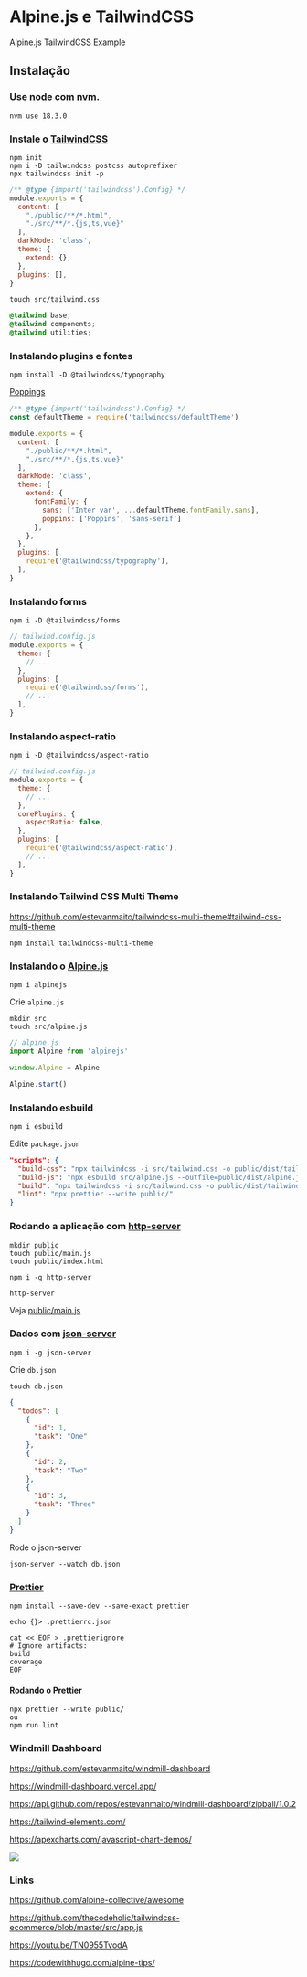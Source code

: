 # Alpine.js e TailwindCSS

Alpine.js TailwindCSS Example

## Instalação


### Use [node](https://nodejs.org/en/) com [nvm](https://github.com/nvm-sh/nvm).

```
nvm use 18.3.0
```


### Instale o [TailwindCSS](https://tailwindcss.com/)

```
npm init
npm i -D tailwindcss postcss autoprefixer
npx tailwindcss init -p
```

```js
/** @type {import('tailwindcss').Config} */
module.exports = {
  content: [
    "./public/**/*.html",
    "./src/**/*.{js,ts,vue}"
  ],
  darkMode: 'class',
  theme: {
    extend: {},
  },
  plugins: [],
}
```

```
touch src/tailwind.css
```

```css
@tailwind base;
@tailwind components;
@tailwind utilities;
```

### Instalando plugins e fontes

```
npm install -D @tailwindcss/typography
```

[Poppings](https://blog.logrocket.com/how-to-use-custom-fonts-tailwind-css)

```js
/** @type {import('tailwindcss').Config} */
const defaultTheme = require('tailwindcss/defaultTheme')

module.exports = {
  content: [
    "./public/**/*.html",
    "./src/**/*.{js,ts,vue}"
  ],
  darkMode: 'class',
  theme: {
    extend: {
      fontFamily: {
        sans: ['Inter var', ...defaultTheme.fontFamily.sans],
        poppins: ['Poppins', 'sans-serif']
      },
    },
  },
  plugins: [
    require('@tailwindcss/typography'),
  ],
}
```

### Instalando forms

```
npm i -D @tailwindcss/forms
```

```js
// tailwind.config.js
module.exports = {
  theme: {
    // ...
  },
  plugins: [
    require('@tailwindcss/forms'),
    // ...
  ],
}
```

### Instalando aspect-ratio

```
npm i -D @tailwindcss/aspect-ratio
```

```js
// tailwind.config.js
module.exports = {
  theme: {
    // ...
  },
  corePlugins: {
    aspectRatio: false,
  },
  plugins: [
    require('@tailwindcss/aspect-ratio'),
    // ...
  ],
}
```

### Instalando Tailwind CSS Multi Theme

https://github.com/estevanmaito/tailwindcss-multi-theme#tailwind-css-multi-theme

```
npm install tailwindcss-multi-theme
```

### Instalando o [Alpine.js](https://alpinejs.dev/)

```
npm i alpinejs
```

Crie `alpine.js`

```
mkdir src
touch src/alpine.js
```

```js
// alpine.js
import Alpine from 'alpinejs'

window.Alpine = Alpine

Alpine.start()
```

### Instalando esbuild

```
npm i esbuild
```

Edite `package.json`

```json
"scripts": {
  "build-css": "npx tailwindcss -i src/tailwind.css -o public/dist/tailwind.css --watch",
  "build-js": "npx esbuild src/alpine.js --outfile=public/dist/alpine.js --bundle --watch",
  "build": "npx tailwindcss -i src/tailwind.css -o public/dist/tailwind.css; npx esbuild src/alpine.js --outfile=public/dist/alpine.js --bundle; npx prettier --write public/",
  "lint": "npx prettier --write public/"
}
```

### Rodando a aplicação com [http-server](https://www.npmjs.com/package/http-server)

```
mkdir public
touch public/main.js
touch public/index.html

npm i -g http-server

http-server
```

Veja [public/main.js](public/main.js)


### Dados com [json-server](https://www.npmjs.com/package/json-server)

```
npm i -g json-server
```

Crie `db.json`

```
touch db.json
```

```json
{
  "todos": [
    {
      "id": 1,
      "task": "One"
    },
    {
      "id": 2,
      "task": "Two"
    },
    {
      "id": 3,
      "task": "Three"
    }
  ]
}
```

Rode o json-server

```
json-server --watch db.json
```

### [Prettier](https://prettier.io/)

```
npm install --save-dev --save-exact prettier
```

```
echo {}> .prettierrc.json
```

```
cat << EOF > .prettierignore
# Ignore artifacts:
build
coverage
EOF
```

#### Rodando o Prettier

```
npx prettier --write public/
ou
npm run lint
```

### Windmill Dashboard

https://github.com/estevanmaito/windmill-dashboard

https://windmill-dashboard.vercel.app/

https://api.github.com/repos/estevanmaito/windmill-dashboard/zipball/1.0.2

https://tailwind-elements.com/

https://apexcharts.com/javascript-chart-demos/

![](https://windmillui.com/img/Dashboard.png)


### Links

https://github.com/alpine-collective/awesome

https://github.com/thecodeholic/tailwindcss-ecommerce/blob/master/src/app.js

https://youtu.be/TN0955TvodA

https://codewithhugo.com/alpine-tips/

